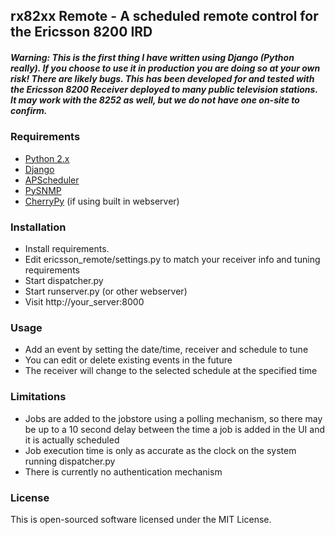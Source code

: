 ## rx82xx Remote - A scheduled remote control for the Ericsson 8200 IRD 

##### Warning: This is the first thing I have written using Django (Python really). If you choose to use it in production you are doing so at your own risk! There are likely bugs. This has been developed for and tested with the Ericsson 8200 Receiver deployed to many public television stations. It may work with the 8252 as well, but we do not have one on-site to confirm.

### Requirements
* [Python 2.x](http://python.org)
* [Django](https://www.djangoproject.com/)
* [APScheduler](http://packages.python.org/APScheduler/)
* [PySNMP](http://pysnmp.sourceforge.net/)
* [CherryPy](http://www.cherrypy.org/) (if using built in webserver)

### Installation
* Install requirements.
* Edit ericsson_remote/settings.py to match your receiver info and tuning requirements
* Start dispatcher.py
* Start runserver.py (or other webserver)
* Visit http://your_server:8000

### Usage
* Add an event by setting the date/time, receiver and schedule to tune
* You can edit or delete existing events in the future
* The receiver will change to the selected schedule at the specified time

### Limitations
* Jobs are added to the jobstore using a polling mechanism, so there may be up to a 10 second delay between the time a job is added in the UI and it is actually scheduled
* Job execution time is only as accurate as the clock on the system running dispatcher.py
* There is currently no authentication mechanism

### License
This is open-sourced software licensed under the MIT License.